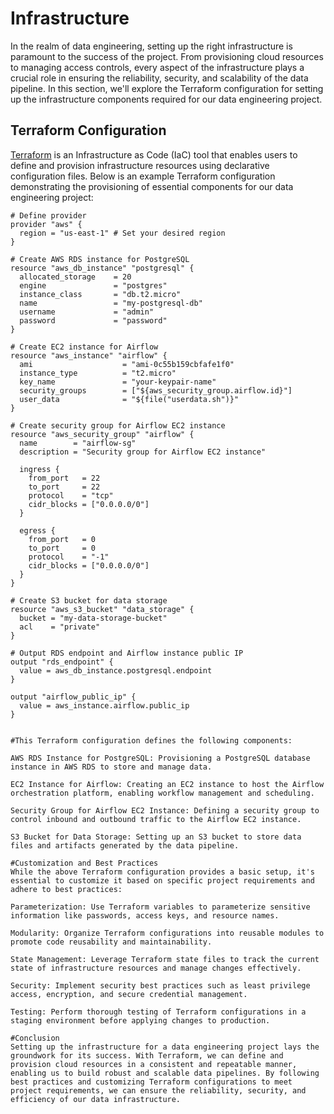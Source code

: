 # Infrastructure

In the realm of data engineering, setting up the right infrastructure is paramount to the success of the project. From provisioning cloud resources to managing access controls, every aspect of the infrastructure plays a crucial role in ensuring the reliability, security, and scalability of the data pipeline. In this section, we'll explore the Terraform configuration for setting up the infrastructure components required for our data engineering project.

## Terraform Configuration

[Terraform](https://www.terraform.io/) is an Infrastructure as Code (IaC) tool that enables users to define and provision infrastructure resources using declarative configuration files. Below is an example Terraform configuration demonstrating the provisioning of essential components for our data engineering project:

```hcl
# Define provider
provider "aws" {
  region = "us-east-1" # Set your desired region
}

# Create AWS RDS instance for PostgreSQL
resource "aws_db_instance" "postgresql" {
  allocated_storage    = 20
  engine               = "postgres"
  instance_class       = "db.t2.micro"
  name                 = "my-postgresql-db"
  username             = "admin"
  password             = "password"
}

# Create EC2 instance for Airflow
resource "aws_instance" "airflow" {
  ami                    = "ami-0c55b159cbfafe1f0"
  instance_type          = "t2.micro"
  key_name               = "your-keypair-name"
  security_groups        = ["${aws_security_group.airflow.id}"]
  user_data              = "${file("userdata.sh")}"
}

# Create security group for Airflow EC2 instance
resource "aws_security_group" "airflow" {
  name        = "airflow-sg"
  description = "Security group for Airflow EC2 instance"

  ingress {
    from_port   = 22
    to_port     = 22
    protocol    = "tcp"
    cidr_blocks = ["0.0.0.0/0"]
  }

  egress {
    from_port   = 0
    to_port     = 0
    protocol    = "-1"
    cidr_blocks = ["0.0.0.0/0"]
  }
}

# Create S3 bucket for data storage
resource "aws_s3_bucket" "data_storage" {
  bucket = "my-data-storage-bucket"
  acl    = "private"
}

# Output RDS endpoint and Airflow instance public IP
output "rds_endpoint" {
  value = aws_db_instance.postgresql.endpoint
}

output "airflow_public_ip" {
  value = aws_instance.airflow.public_ip
}


#This Terraform configuration defines the following components:

AWS RDS Instance for PostgreSQL: Provisioning a PostgreSQL database instance in AWS RDS to store and manage data.

EC2 Instance for Airflow: Creating an EC2 instance to host the Airflow orchestration platform, enabling workflow management and scheduling.

Security Group for Airflow EC2 Instance: Defining a security group to control inbound and outbound traffic to the Airflow EC2 instance.

S3 Bucket for Data Storage: Setting up an S3 bucket to store data files and artifacts generated by the data pipeline.

#Customization and Best Practices
While the above Terraform configuration provides a basic setup, it's essential to customize it based on specific project requirements and adhere to best practices:

Parameterization: Use Terraform variables to parameterize sensitive information like passwords, access keys, and resource names.

Modularity: Organize Terraform configurations into reusable modules to promote code reusability and maintainability.

State Management: Leverage Terraform state files to track the current state of infrastructure resources and manage changes effectively.

Security: Implement security best practices such as least privilege access, encryption, and secure credential management.

Testing: Perform thorough testing of Terraform configurations in a staging environment before applying changes to production.

#Conclusion
Setting up the infrastructure for a data engineering project lays the groundwork for its success. With Terraform, we can define and provision cloud resources in a consistent and repeatable manner, enabling us to build robust and scalable data pipelines. By following best practices and customizing Terraform configurations to meet project requirements, we can ensure the reliability, security, and efficiency of our data infrastructure.
